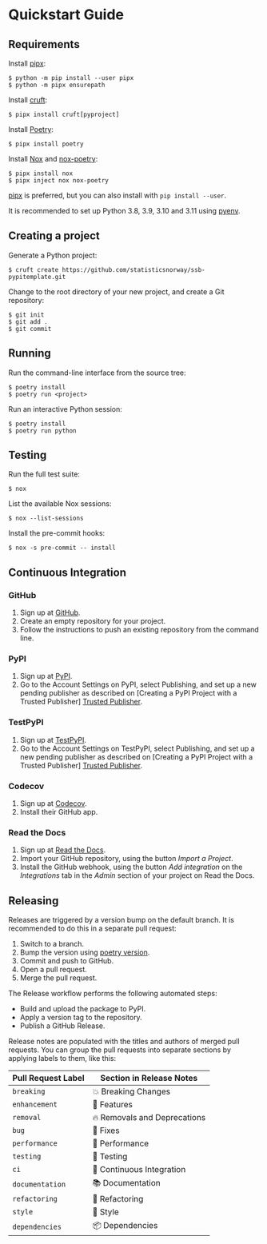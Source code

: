 # Quickstart Guide

## Requirements

Install [pipx]:

```console
$ python -m pip install --user pipx
$ python -m pipx ensurepath
```

Install [cruft]:

```console
$ pipx install cruft[pyproject]
```

Install [Poetry]:

```console
$ pipx install poetry
```

Install [Nox] and [nox-poetry]:

```console
$ pipx install nox
$ pipx inject nox nox-poetry
```

[pipx] is preferred, but you can also install with `pip install --user`.

It is recommended to set up Python 3.8, 3.9, 3.10 and 3.11 using [pyenv].

## Creating a project

Generate a Python project:

```console
$ cruft create https://github.com/statisticsnorway/ssb-pypitemplate.git
```

Change to the root directory of your new project,
and create a Git repository:

```console
$ git init
$ git add .
$ git commit
```

## Running

Run the command-line interface from the source tree:

```console
$ poetry install
$ poetry run <project>
```

Run an interactive Python session:

```console
$ poetry install
$ poetry run python
```

## Testing

Run the full test suite:

```console
$ nox
```

List the available Nox sessions:

```console
$ nox --list-sessions
```

Install the pre-commit hooks:

```console
$ nox -s pre-commit -- install
```

## Continuous Integration

### GitHub

1. Sign up at [GitHub].
2. Create an empty repository for your project.
3. Follow the instructions to push an existing repository from the command line.

### PyPI

1. Sign up at [PyPI].
2. Go to the Account Settings on PyPI, select Publishing,
   and set up a new pending publisher as described on
   [Creating a PyPI Project with a Trusted Publisher] [Trusted Publisher].

### TestPyPI

1. Sign up at [TestPyPI].
2. Go to the Account Settings on TestPyPI, select Publishing,
   and set up a new pending publisher as described on
   [Creating a PyPI Project with a Trusted Publisher] [Trusted Publisher].

### Codecov

1. Sign up at [Codecov].
2. Install their GitHub app.

### Read the Docs

1. Sign up at [Read the Docs].
2. Import your GitHub repository, using the button _Import a Project_.
3. Install the GitHub webhook,
   using the button _Add integration_
   on the _Integrations_ tab
   in the _Admin_ section of your project
   on Read the Docs.

## Releasing

Releases are triggered by a version bump on the default branch.
It is recommended to do this in a separate pull request:

1. Switch to a branch.
2. Bump the version using [poetry version].
3. Commit and push to GitHub.
4. Open a pull request.
5. Merge the pull request.

The Release workflow performs the following automated steps:

- Build and upload the package to PyPI.
- Apply a version tag to the repository.
- Publish a GitHub Release.

Release notes are populated with the titles and authors of merged pull requests.
You can group the pull requests into separate sections
by applying labels to them, like this:

<!-- table-release-drafter-sections-begin -->

| Pull Request Label | Section in Release Notes     |
| ------------------ | ---------------------------- |
| `breaking`         | 💥 Breaking Changes          |
| `enhancement`      | 🚀 Features                  |
| `removal`          | 🔥 Removals and Deprecations |
| `bug`              | 🐞 Fixes                     |
| `performance`      | 🐎 Performance               |
| `testing`          | 🚨 Testing                   |
| `ci`               | 👷 Continuous Integration    |
| `documentation`    | 📚 Documentation             |
| `refactoring`      | 🔨 Refactoring               |
| `style`            | 💄 Style                     |
| `dependencies`     | 📦 Dependencies              |

<!-- table-release-drafter-sections-end -->

[codecov]: https://about.codecov.io/
[cookiecutter]: https://github.com/cookiecutter/cookiecutter
[cruft]: https://cruft.github.io/cruft/
[github]: https://github.com/
[install-poetry.py]: https://install.python-poetry.org/
[nox]: https://nox.thea.codes/
[nox-poetry]: https://nox-poetry.readthedocs.io/
[pipx]: https://pypa.github.io/pipx/
[poetry]: https://python-poetry.org/
[poetry version]: https://python-poetry.org/docs/cli/#version
[pyenv]: https://github.com/pyenv/pyenv
[pypi]: https://pypi.org/
[read the docs]: https://readthedocs.org/
[testpypi]: https://test.pypi.org/
[trusted publisher]: https://docs.pypi.org/trusted-publishers/creating-a-project-through-oidc/
